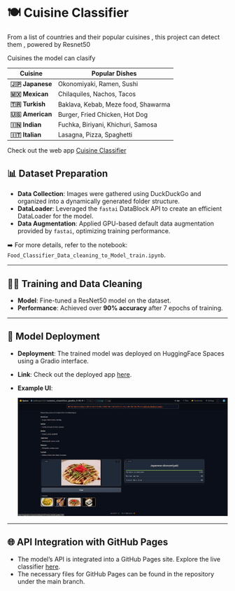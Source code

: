 
# 🍽 Cuisine Classifier

From a list of countries and their popular cuisines , this project can detect them , powered by Resnet50 

Cuisines the model can clasify 

| **Cuisine**  | **Popular Dishes**                            |
|--------------|-----------------------------------------------|
| **🇯🇵 Japanese** | Okonomiyaki, Ramen, Sushi                   |
| **🇲🇽 Mexican**  | Chilaquiles, Nachos, Tacos                  |
| **🇹🇷 Turkish**  | Baklava, Kebab, Meze food, Shawarma         |
| **🇺🇸 American** | Burger, Fried Chicken, Hot Dog              |
| **🇮🇳 Indian**   | Fuchka, Biriyani, Khichuri, Samosa          |
| **🇮🇹 Italian**  | Lasagna, Pizza, Spaghetti                   |

Check out the web app [Cuisine Classifier](https://arian-rahman.github.io/Cuisine-Classifier/)
 
## 📊 Dataset Preparation

- **Data Collection**: Images were gathered using DuckDuckGo and organized into a dynamically generated folder structure. 
- **DataLoader**: Leveraged the `fastai` DataBlock API to create an efficient DataLoader for the model.
- **Data Augmentation**: Applied GPU-based default data augmentation provided by `fastai`, optimizing training performance.

➡️ For more details, refer to the notebook: `Food_Classifier_Data_cleaning_to_Model_train.ipynb`.

---

## 🏋️‍♂️ Training and Data Cleaning

- **Model**: Fine-tuned a ResNet50 model on the dataset.
- **Performance**: Achieved over **90% accuracy** after 7 epochs of training.

---

## 🚀 Model Deployment

- **Deployment**: The trained model was deployed on HuggingFace Spaces using a Gradio interface.
- **Link**: Check out the deployed app [here](https://huggingface.co/spaces/soothsayer1221/cuisine_classifier_gradio_3.50.0). 
- **Example UI**:

  ![Gradio App Interface](deployment/gradio.png)

---

## 🌐 API Integration with GitHub Pages

- The model’s API is integrated into a GitHub Pages site. Explore the live classifier [here](https://arian-rahman.github.io/Cuisine-Classifier/).
- The necessary files for GitHub Pages can be found in the repository under the main branch.


